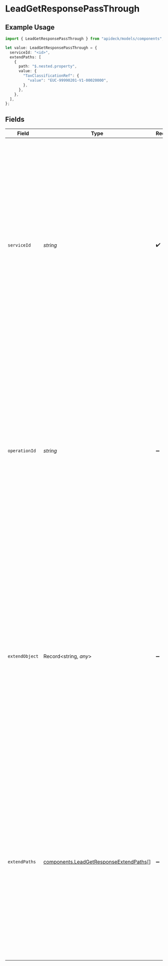 # LeadGetResponsePassThrough

## Example Usage

```typescript
import { LeadGetResponsePassThrough } from "apideck/models/components";

let value: LeadGetResponsePassThrough = {
  serviceId: "<id>",
  extendPaths: [
    {
      path: "$.nested.property",
      value: {
        "TaxClassificationRef": {
          "value": "EUC-99990201-V1-00020000",
        },
      },
    },
  ],
};
```

## Fields

| Field                                                                                                                                                                                                                                                                                                                                                                                                    | Type                                                                                                                                                                                                                                                                                                                                                                                                     | Required                                                                                                                                                                                                                                                                                                                                                                                                 | Description                                                                                                                                                                                                                                                                                                                                                                                              |
| -------------------------------------------------------------------------------------------------------------------------------------------------------------------------------------------------------------------------------------------------------------------------------------------------------------------------------------------------------------------------------------------------------- | -------------------------------------------------------------------------------------------------------------------------------------------------------------------------------------------------------------------------------------------------------------------------------------------------------------------------------------------------------------------------------------------------------- | -------------------------------------------------------------------------------------------------------------------------------------------------------------------------------------------------------------------------------------------------------------------------------------------------------------------------------------------------------------------------------------------------------- | -------------------------------------------------------------------------------------------------------------------------------------------------------------------------------------------------------------------------------------------------------------------------------------------------------------------------------------------------------------------------------------------------------- |
| `serviceId`                                                                                                                                                                                                                                                                                                                                                                                              | *string*                                                                                                                                                                                                                                                                                                                                                                                                 | :heavy_check_mark:                                                                                                                                                                                                                                                                                                                                                                                       | The unique identifier for the specific service to which this pass_through should be applied. This is crucial for directing the update operation to the correct service within the CRM system, ensuring that the modifications are executed in the appropriate context. It must be a valid service ID that corresponds to an active service integration, and it is required for the operation to proceed. |
| `operationId`                                                                                                                                                                                                                                                                                                                                                                                            | *string*                                                                                                                                                                                                                                                                                                                                                                                                 | :heavy_minus_sign:                                                                                                                                                                                                                                                                                                                                                                                       | An optional identifier for a specific workflow operation within the CRM system to which this pass_through should be applied. This is particularly useful for Unify calls that involve multiple downstream requests, allowing for precise targeting and execution of specific operations. If provided, it should match an existing operation ID to ensure correct processing.                             |
| `extendObject`                                                                                                                                                                                                                                                                                                                                                                                           | Record<string, *any*>                                                                                                                                                                                                                                                                                                                                                                                    | :heavy_minus_sign:                                                                                                                                                                                                                                                                                                                                                                                       | A flexible object that allows for the inclusion of any additional properties needed for direct extension of the user record. This can be used to add custom fields or metadata that are not part of the standard user schema, providing a way to tailor the user data to specific business needs. The structure of this object should align with the CRM's data model to ensure compatibility.           |
| `extendPaths`                                                                                                                                                                                                                                                                                                                                                                                            | [components.LeadGetResponseExtendPaths](../../models/components/leadgetresponseextendpaths.md)[]                                                                                                                                                                                                                                                                                                         | :heavy_minus_sign:                                                                                                                                                                                                                                                                                                                                                                                       | An array of objects designed for structured data modifications via specified paths. This allows for precise updates to nested data structures within the user record, enabling complex modifications without altering unrelated data. Each object in the array should define a clear path and value to be applied, ensuring targeted updates.                                                            |